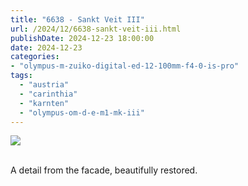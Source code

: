 ```yaml
---
title: "6638 - Sankt Veit III"
url: /2024/12/6638-sankt-veit-iii.html
publishDate: 2024-12-23 18:00:00
date: 2024-12-23
categories:
- "olympus-m-zuiko-digital-ed-12-100mm-f4-0-is-pro"
tags:
  - "austria"
  - "carinthia"
  - "karnten"
  - "olympus-om-d-e-m1-mk-iii"
---
```

<div class="container">
<div class="center"><a target="_blank" href="https://d25zfm9zpd7gm5.cloudfront.net/1200x1200/2020/20200911_121935_lr.jpg"><img class="webfeedsFeaturedVisual" src="https://d25zfm9zpd7gm5.cloudfront.net/0600x0600/2020/20200911_121935_lr.jpg" /></a></div>
</div>
<br />

A detail from the facade, beautifully restored. 
